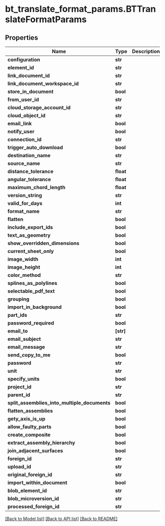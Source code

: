 # bt_translate_format_params.BTTranslateFormatParams

## Properties
Name | Type | Description | Notes
------------ | ------------- | ------------- | -------------
**configuration** | **str** |  | [optional] 
**element_id** | **str** |  | [optional] 
**link_document_id** | **str** |  | [optional] 
**link_document_workspace_id** | **str** |  | [optional] 
**store_in_document** | **bool** |  | [optional] 
**from_user_id** | **str** |  | [optional] 
**cloud_storage_account_id** | **str** |  | [optional] 
**cloud_object_id** | **str** |  | [optional] 
**email_link** | **bool** |  | [optional] 
**notify_user** | **bool** |  | [optional] 
**connection_id** | **str** |  | [optional] 
**trigger_auto_download** | **bool** |  | [optional] 
**destination_name** | **str** |  | [optional] 
**source_name** | **str** |  | [optional] 
**distance_tolerance** | **float** |  | [optional] 
**angular_tolerance** | **float** |  | [optional] 
**maximum_chord_length** | **float** |  | [optional] 
**version_string** | **str** |  | [optional] 
**valid_for_days** | **int** |  | [optional] 
**format_name** | **str** |  | [optional] 
**flatten** | **bool** |  | [optional] 
**include_export_ids** | **bool** |  | [optional] 
**text_as_geometry** | **bool** |  | [optional] 
**show_overridden_dimensions** | **bool** |  | [optional] 
**current_sheet_only** | **bool** |  | [optional] 
**image_width** | **int** |  | [optional] 
**image_height** | **int** |  | [optional] 
**color_method** | **str** |  | [optional] 
**splines_as_polylines** | **bool** |  | [optional] 
**selectable_pdf_text** | **bool** |  | [optional] 
**grouping** | **bool** |  | [optional] 
**import_in_background** | **bool** |  | [optional] 
**part_ids** | **str** |  | [optional] 
**password_required** | **bool** |  | [optional] 
**email_to** | **[str]** |  | [optional] 
**email_subject** | **str** |  | [optional] 
**email_message** | **str** |  | [optional] 
**send_copy_to_me** | **bool** |  | [optional] 
**password** | **str** |  | [optional] 
**unit** | **str** |  | [optional] 
**specify_units** | **bool** |  | [optional] 
**project_id** | **str** |  | [optional] 
**parent_id** | **str** |  | [optional] 
**split_assemblies_into_multiple_documents** | **bool** |  | [optional] 
**flatten_assemblies** | **bool** |  | [optional] 
**gety_axis_is_up** | **bool** |  | [optional] 
**allow_faulty_parts** | **bool** |  | [optional] 
**create_composite** | **bool** |  | [optional] 
**extract_assembly_hierarchy** | **bool** |  | [optional] 
**join_adjacent_surfaces** | **bool** |  | [optional] 
**foreign_id** | **str** |  | [optional] 
**upload_id** | **str** |  | [optional] 
**original_foreign_id** | **str** |  | [optional] 
**import_within_document** | **bool** |  | [optional] 
**blob_element_id** | **str** |  | [optional] 
**blob_microversion_id** | **str** |  | [optional] 
**processed_foreign_id** | **str** |  | [optional] 

[[Back to Model list]](../README.md#documentation-for-models) [[Back to API list]](../README.md#documentation-for-api-endpoints) [[Back to README]](../README.md)


